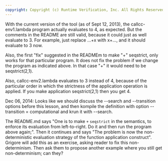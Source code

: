 ```yaml
---
copyright: Copyright (c) Runtime Verification, Inc. All Rights Reserved.
---
```


With the current version of the tool (as of Sept 12, 2013), the
callcc-env1.lambda program actually evaluates to 4, as expected.
But the comments in the README are still valid, because it could just as
well evaluate to 3.  For example, just replace ...+x with x+..., and it
should evaluate to 3 now.

Also, the first "fix" suggested in the READMEm to make "+" seqstrict, only
works for that particular program.  It does not fix the problem if we change
the program as indicated above.  In that case "+" it would need to be
seqstrict(2,1).

Also, callcc-env2.lambda evaluates to 3 instead of 4, because of the
particular order in which the strictness of the application operation is
applied.  If you make application seqstrict(2,1) then you get 4.

Dec 06, 2014: Looks like we should discuss the --search and --transition
options before this lesson, and then kompile the definition with option
--transition = computational and krun it with --search.

The README.md says "One is to make `+` `seqstrict` in the semantics, to
enforce its evaluation from left-to-right.  Do it and then run the program
above again;".  Then it continues and says "The problem is now the
non-deterministic evaluation strategy of the function application construct".
Grigore will add this as an exercise, asking reader to fix this
non-determinism. Then ask them to propose another example where you still get
non-determinism; can they?
